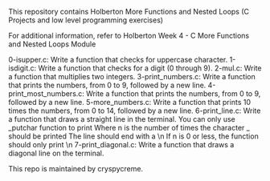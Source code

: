 This repository contains Holberton More Functions and Nested Loops (C Projects and low level programming exercises) 

For additional information, refer to Holberton Week 4 - C More Functions and Nested Loops Module 

0-isupper.c: Write a function that checks for uppercase character.
1-isdigit.c: Write a function that checks for a digit (0 through 9).
2-mul.c: Write a function that multiplies two integers.
3-print_numbers.c: Write a function that prints the numbers, from 0 to 9, followed by a new line.
4-print_most_numbers.c: Write a function that prints the numbers, from 0 to 9, followed by a new line.
5-more_numbers.c: Write a function that prints 10 times the numbers, from 0 to 14, followed by a new line.
6-print_line.c: Write a function that draws a straight line in the terminal.
				You can only use _putchar function to print
				Where n is the number of times the character _ should be printed
				The line should end with a \n
				If n is 0 or less, the function should only print \n
7-print_diagonal.c: Write a function that draws a diagonal line on the terminal.

This repo is maintained by cryspycreme. 
